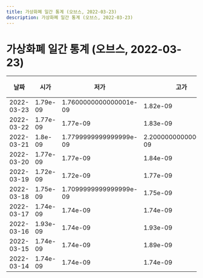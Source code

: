 ```yaml
---
title: 가상화폐 일간 통계 (오브스, 2022-03-23)
description: 가상화폐 일간 통계 (오브스, 2022-03-23)
---
```


가상화폐 일간 통계 (오브스, 2022-03-23)
===

|날짜|시가|저가|고가|종가|비고|
|--|--|--|--|--|--|
|2022-03-23|1.79e-09|1.7600000000000001e-09|1.82e-09|1.7799999999999999e-09|    |
|2022-03-22|1.77e-09|1.77e-09|1.83e-09|1.79e-09|    |
|2022-03-21|1.8e-09|1.7799999999999999e-09|2.2000000000000003e-09|1.79e-09|    |
|2022-03-20|1.77e-09|1.77e-09|1.84e-09|1.81e-09|    |
|2022-03-19|1.72e-09|1.72e-09|1.77e-09|1.77e-09|    |
|2022-03-18|1.75e-09|1.7099999999999999e-09|1.75e-09|1.7099999999999999e-09|    |
|2022-03-17|1.74e-09|1.74e-09|1.74e-09|1.74e-09|    |
|2022-03-16|1.93e-09|1.74e-09|1.93e-09|1.74e-09|    |
|2022-03-15|1.74e-09|1.74e-09|1.89e-09|1.88e-09|    |
|2022-03-14|1.74e-09|1.74e-09|1.74e-09|1.74e-09|    |
